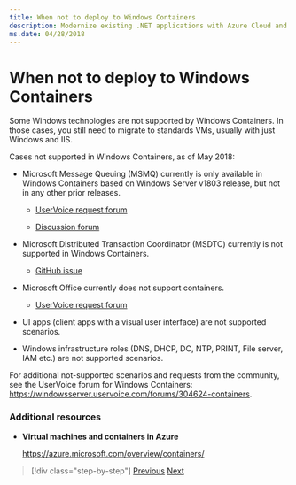 ```yaml
---
title: When not to deploy to Windows Containers
description: Modernize existing .NET applications with Azure Cloud and Windows containers | When not to deploy to Windows Containers
ms.date: 04/28/2018
---
```

# When not to deploy to Windows Containers

Some Windows technologies are not supported by Windows Containers. In those cases, you still need to migrate to standards VMs, usually with just Windows and IIS.

Cases not supported in Windows Containers, as of May 2018:

- Microsoft Message Queuing (MSMQ) currently is only available in Windows Containers based on Windows Server v1803 release, but not in any other prior releases.

  - [UserVoice request forum](https://windowsserver.uservoice.com/forums/304624-containers/suggestions/15719031-create-base-container-image-with-msmq-server)

  - [Discussion forum](https://social.msdn.microsoft.com/Forums/bce99a7d-aa60-44fa-a348-450855650810/msmqserver-is-it-supported?forum=windowscontainers)

- Microsoft Distributed Transaction Coordinator (MSDTC) currently is not supported in Windows Containers.

  - [GitHub issue](https://github.com/MicrosoftDocs/Virtualization-Documentation/issues/494)

- Microsoft Office currently does not support containers.

  - [UserVoice request forum](https://windowsserver.uservoice.com/forums/304624-containers/suggestions/19686220-provide-office-support-for-containers)

- UI apps (client apps with a visual user interface) are not supported scenarios.

- Windows infrastructure roles (DNS, DHCP, DC, NTP, PRINT, File server, IAM etc.) are not supported scenarios.

For additional not-supported scenarios and requests from the community, see the UserVoice forum for Windows Containers: <https://windowsserver.uservoice.com/forums/304624-containers>.

### Additional resources

- **Virtual machines and containers in Azure**

    <https://azure.microsoft.com/overview/containers/>

> [!div class="step-by-step"]
> [Previous](deploy-existing-net-apps-as-windows-containers.md)
> [Next](when-to-deploy-windows-containers-in-your-on-premises-iaas-vm-infrastructure.md)
